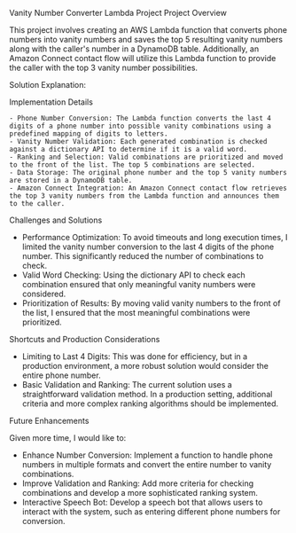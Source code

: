 Vanity Number Converter Lambda Project
Project Overview

This project involves creating an AWS Lambda function that converts phone numbers into vanity numbers and saves the top 5 resulting vanity numbers along with the caller's number in a DynamoDB table. Additionally, an Amazon Connect contact flow will utilize this Lambda function to provide the caller with the top 3 vanity number possibilities.

Solution Explanation:

Implementation Details

    - Phone Number Conversion: The Lambda function converts the last 4 digits of a phone number into possible vanity combinations using a predefined mapping of digits to letters.
    - Vanity Number Validation: Each generated combination is checked against a dictionary API to determine if it is a valid word.
    - Ranking and Selection: Valid combinations are prioritized and moved to the front of the list. The top 5 combinations are selected.
    - Data Storage: The original phone number and the top 5 vanity numbers are stored in a DynamoDB table.
    - Amazon Connect Integration: An Amazon Connect contact flow retrieves the top 3 vanity numbers from the Lambda function and announces them to the caller.


Challenges and Solutions

- Performance Optimization: To avoid timeouts and long execution times, I limited the vanity number conversion to the last 4 digits of the phone number. This significantly reduced the number of combinations to check.
- Valid Word Checking: Using the dictionary API to check each combination ensured that only meaningful vanity numbers were considered.
- Prioritization of Results: By moving valid vanity numbers to the front of the list, I ensured that the most meaningful combinations were prioritized.

Shortcuts and Production Considerations

- Limiting to Last 4 Digits: This was done for efficiency, but in a production environment, a more robust solution would consider the entire phone number.
- Basic Validation and Ranking: The current solution uses a straightforward validation method. In a production setting, additional criteria and more complex ranking algorithms should be implemented.

Future Enhancements

Given more time, I would like to:

- Enhance Number Conversion: Implement a function to handle phone numbers in multiple formats and convert the entire number to vanity combinations.
- Improve Validation and Ranking: Add more criteria for checking combinations and develop a more sophisticated ranking system.
- Interactive Speech Bot: Develop a speech bot that allows users to interact with the system, such as entering different phone numbers for conversion.


